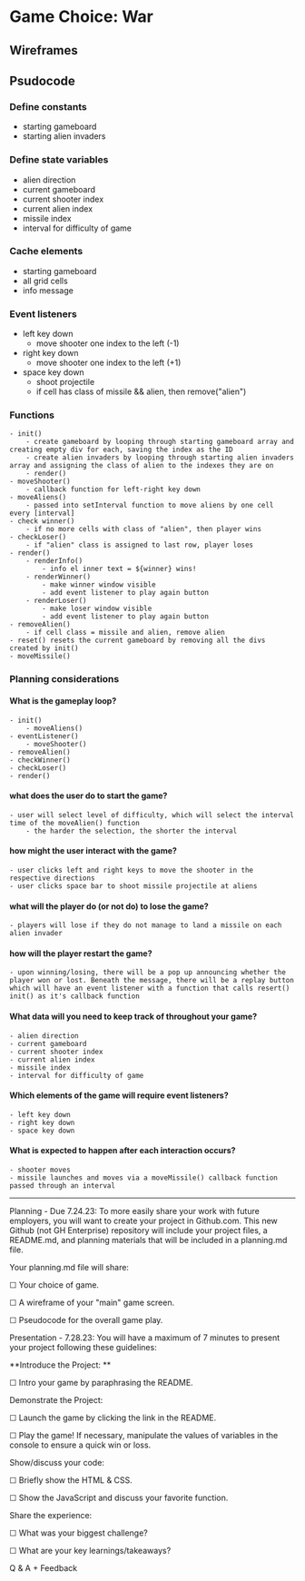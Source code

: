 # Game Choice: War

## Wireframes

## Psudocode
### Define constants
 - starting gameboard
 - starting alien invaders
### Define state variables
 - alien direction
 - current gameboard
 - current shooter index
 - current alien index
 - missile index
 - interval for difficulty of game

### Cache elements
 - starting gameboard
 - all grid cells
 - info message
### Event listeners
 - left key down
    - move shooter one index to the left (-1)
 - right key down
    - move shooter one index to the left (+1)
 - space key down
    - shoot projectile
    - if cell has class of missile && alien, then remove("alien")
### Functions
    - init()
        - create gameboard by looping through starting gameboard array and creating empty div for each, saving the index as the ID
        - create alien invaders by looping through starting alien invaders array and assigning the class of alien to the indexes they are on
        - render()
    - moveShooter()
        - callback function for left-right key down
    - moveAliens()
        - passed into setInterval function to move aliens by one cell every [interval]
    - check winner()
        - if no more cells with class of "alien", then player wins
    - checkLoser()
        - if "alien" class is assigned to last row, player loses
    - render()
        - renderInfo()
            - info el inner text = ${winner} wins!
        - renderWinner()
            - make winner window visible
            - add event listener to play again button
        - renderLoser()
            - make loser window visible
            - add event listener to play again button
    - removeAlien()
        - if cell class = missile and alien, remove alien
    - reset() resets the current gameboard by removing all the divs created by init()
    - moveMissile()


### Planning considerations
#### What is the gameplay loop?
    - init()
        - moveAliens()
    - eventListener()
        - moveShooter()
    - removeAlien()
    - checkWinner()
    - checkLoser()
    - render()
#### what does the user do to start the game?
    - user will select level of difficulty, which will select the interval time of the moveAlien() function
        - the harder the selection, the shorter the interval
#### how might the user interact with the game?
    - user clicks left and right keys to move the shooter in the respective directions
    - user clicks space bar to shoot missile projectile at aliens
#### what will the player do (or not do) to lose the game?
    - players will lose if they do not manage to land a missile on each alien invader
#### how will the player restart the game?
    - upon winning/losing, there will be a pop up announcing whether the player won or lost. Beneath the message, there will be a replay button which will have an event listener with a function that calls resert() init() as it's callback function
#### What data will you need to keep track of throughout your game?
    - alien direction
    - current gameboard
    - current shooter index
    - current alien index
    - missile index
    - interval for difficulty of game
#### Which elements of the game will require event listeners?
    - left key down
    - right key down
    - space key down
#### What is expected to happen after each interaction occurs?
    - shooter moves
    - missile launches and moves via a moveMissile() callback function passed through an interval

----

Planning - Due 7.24.23:
To more easily share your work with future employers, you will want to create your project in Github.com. This new Github (not GH Enterprise) repository will include your project files, a README.md, and planning materials that will be included in a planning.md file.

Your planning.md file will share:

☐ Your choice of game.

☐ A wireframe of your "main" game screen.

☐ Pseudocode for the overall game play.

Presentation - 7.28.23:
You will have a maximum of 7 minutes to present your project following these guidelines:

**Introduce the Project: **

☐ Intro your game by paraphrasing the README.

Demonstrate the Project:

☐ Launch the game by clicking the link in the README.

☐ Play the game! If necessary, manipulate the values of variables in the console to ensure a quick win or loss.

Show/discuss your code:

☐ Briefly show the HTML & CSS.

☐ Show the JavaScript and discuss your favorite function.

Share the experience:

☐ What was your biggest challenge?

☐ What are your key learnings/takeaways?

Q & A + Feedback